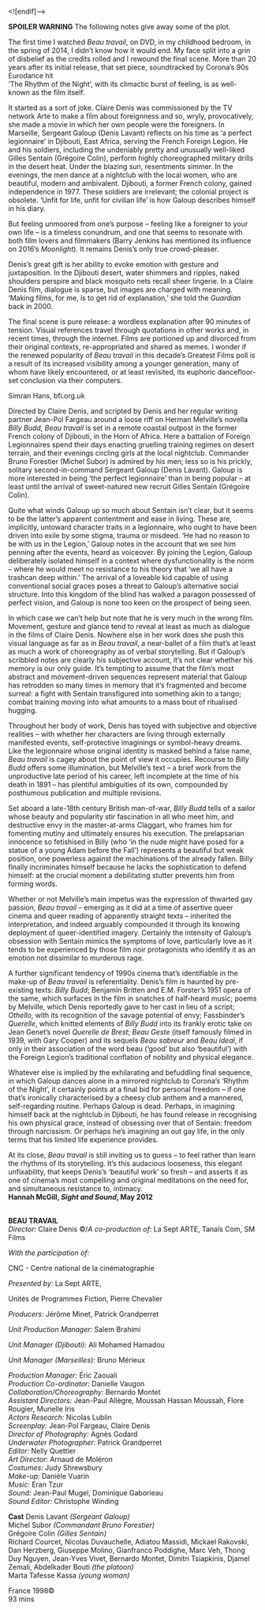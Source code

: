 
<![endif]-->

**SPOILER WARNING** The following notes give away some of the plot.

The first time I watched _Beau travail_, on DVD, in my childhood bedroom, in the spring of 2014, I didn’t know how it would end. My face split into a grin of disbelief as the credits rolled and I rewound the final scene. More than 20 years after its initial release, that set piece, soundtracked by Corona’s 90s Eurodance hit  
‘The Rhythm of the Night’, with its climactic burst of feeling, is as well-known as the film itself.

It started as a sort of joke. Claire Denis was commissioned by the TV network Arte to make a film about foreignness and so, wryly, provocatively, she made a movie in which her own people were the foreigners. In Marseille, Sergeant Galoup (Denis Lavant) reflects on his time as ‘a perfect legionnaire’ in Djibouti, East Africa, serving the French Foreign Legion. He and his soldiers, including the undeniably pretty and unusually well-liked Gilles Sentain (Grégoire Colin), perform highly choreographed military drills in the desert heat. Under the blazing sun, resentments simmer. In the evenings, the men dance at a nightclub with the local women, who are beautiful, modern and ambivalent. Djibouti, a former French colony, gained independence in 1977. These soldiers are irrelevant; the colonial project is obsolete. ‘Unfit for life, unfit for civilian life’ is how Galoup describes himself in his diary.

But feeling unmoored from one’s purpose – feeling like a foreigner to your own life – is a timeless conundrum, and one that seems to resonate with both film lovers and filmmakers (Barry Jenkins has mentioned its influence on 2016’s _Moonlight_). It remains Denis’s only true crowd-pleaser.

Denis’s great gift is her ability to evoke emotion with gesture and juxtaposition. In the Djibouti desert, water shimmers and ripples, naked shoulders perspire and black mosquito nets recall sheer lingerie. In a Claire Denis film, dialogue is sparse, but images are charged with meaning. ‘Making films, for me, is to get rid of explanation,’ she told the _Guardian_ back in 2000.

The final scene is pure release: a wordless explanation after 90 minutes of tension. Visual references travel through quotations in other works and, in recent times, through the internet. Films are portioned up and divorced from their original contexts, re-appropriated and shared as memes. I wonder if the renewed popularity of _Beau travail_ in this decade’s Greatest Films poll is a result of its increased visibility among a younger generation, many of whom have likely encountered, or at least revisited, its euphoric dancefloor-set conclusion via their computers.

Simran Hans, bfi.org.uk

Directed by Claire Denis, and scripted by Denis and her regular writing partner Jean-Pol Fargeau around a loose riff on Herman Melville’s novella _Billy Budd_, _Beau travail_ is set in a remote coastal outpost in the former French colony of Djibouti, in the Horn of Africa. Here a battalion of Foreign Legionnaires spend their days enacting gruelling training regimes on desert terrain, and their evenings circling girls at the local nightclub. Commander Bruno Forestier (Michel Subor) is admired by his men; less so is his prickly, solitary second-in-command Sergeant Galoup (Denis Lavant). Galoup is more interested in being ‘the perfect legionnaire’ than in being popular – at least until the arrival of sweet-natured new recruit Gilles Sentain (Grégoire Colin).

Quite what winds Galoup up so much about Sentain isn’t clear, but it seems to be the latter’s apparent contentment and ease in living. These are, implicitly, untoward character traits in a legionnaire, who ought to have been driven into exile by some stigma, trauma or misdeed. ‘He had no reason to be with us in the Legion,’ Galoup notes in the account that we see him penning after the events, heard as voiceover. By joining the Legion, Galoup deliberately isolated himself in a context where dysfunctionality is the norm – where he would meet no resistance to his theory that ‘we all have a trashcan deep within.’ The arrival of a loveable kid capable of using conventional social graces poses a threat to Galoup’s alternative social structure. Into this kingdom of the blind has walked a paragon possessed of perfect vision, and Galoup is none too keen on the prospect of being seen.

In which case we can’t help but note that he is very much in the wrong film. Movement, gesture and glance tend to reveal at least as much as dialogue in the films of Claire Denis. Nowhere else in her work does she push this visual language as far as in _Beau travail_, a near-ballet of a film that’s at least as much a work of choreography as of verbal storytelling. But if Galoup’s scribbled notes are clearly his subjective account, it’s not clear whether his memory is our only guide. It’s tempting to assume that the film’s most abstract and movement-driven sequences represent material that Galoup has retrodden so many times in memory that it’s fragmented and become surreal: a fight with Sentain transfigured into something akin to a tango; combat training moving into what amounts to a mass bout of ritualised hugging.

Throughout her body of work, Denis has toyed with subjective and objective realities – with whether her characters are living through externally manifested events, self-protective imaginings or symbol-heavy dreams. Like the legionnaire whose original identity is masked behind a false name, _Beau travail_ is cagey about the point of view it occupies. Recourse to _Billy Budd_ offers some illumination, but Melville’s text – a brief work from the unproductive late period of his career, left incomplete at the time of his death in 1891 – has plentiful ambiguities of its own, compounded by posthumous publication and multiple revisions.

Set aboard a late-18th century British man-of-war, _Billy Budd_ tells of a sailor whose beauty and popularity stir fascination in all who meet him, and destructive envy in the master-at-arms Claggart, who frames him for fomenting mutiny and ultimately ensures his execution. The prelapsarian innocence so fetishised in Billy (who ‘in the nude might have posed for a statue of a young Adam before the Fall’) represents a beautiful but weak position, one powerless against the machinations of the already fallen. Billy finally incriminates himself because he lacks the sophistication to defend himself: at the crucial moment a debilitating stutter prevents him from forming words.

Whether or not Melville’s main impetus was the expression of thwarted gay passion, _Beau travail_ – emerging as it did at a time of assertive queer cinema and queer reading of apparently straight texts – inherited the interpretation, and indeed arguably compounded it through its knowing deployment of queer-identified imagery. Certainly the intensity of Galoup’s obsession with Sentain mimics the symptoms of love, particularly love as it tends to be experienced by those film noir protagonists who identify it as an emotion not dissimilar to murderous rage.

A further significant tendency of 1990s cinema that’s identifiable in the make-up of _Beau travail_ is referentiality. Denis’s film is haunted by pre-existing texts: _Billy Budd_; Benjamin Britten and E.M. Forster’s 1951 opera of the same, which surfaces in the film in snatches of half-heard music; poems by Melville, which Denis reportedly gave to her cast in lieu of a script; _Othello_, with its recognition of the savage potential of envy; Fassbinder’s _Querelle_, which knitted elements of _Billy Budd_ into its frankly erotic take on Jean Genet’s novel _Querelle de Brest_; _Beau Geste_ (itself famously filmed in 1939, with Gary Cooper) and its sequels _Beau sabreur_ and _Beau ideal_, if only in their association of the word beau (‘good’ but also ‘beautiful’) with the Foreign Legion’s traditional conflation of nobility and physical elegance.

Whatever else is implied by the exhilarating and befuddling final sequence, in which Galoup dances alone in a mirrored nightclub to Corona’s ‘Rhythm of the Night’, it certainly points at a final bid for personal freedom – if one that’s ironically characterised by a cheesy club anthem and a mannered, self-regarding routine. Perhaps Galoup is dead. Perhaps, in imagining himself back at the nightclub in Djibouti, he has found release in recognising his own physical grace, instead of obsessing over that of Sentain: freedom through narcissism. Or perhaps he’s imagining an out gay life, in the only terms that his limited life experience provides.

At its close, _Beau travail_ is still inviting us to guess – to feel rather than learn the rhythms of its storytelling. It’s this audacious looseness, this elegant unfixability, that keeps Denis’s ‘beautiful work’ so fresh – and asserts it as one of cinema’s most compelling and original meditations on the need for, and simultaneous resistance to, intimacy.  
**Hannah McGill, _Sight and Sound_, May 2012**  
<br>

**BEAU TRAVAIL**  
_Director:_ Claire Denis
©/_A co-production of_: La Sept ARTE, Tanaïs Com, SM Films

_With the participation of:_

CNC - Centre national de la cinématographie

_Presented by:_ La Sept ARTE,

Unités de Programmes Fiction, Pierre Chevalier

_Producers:_ Jérôme Minet, Patrick Grandperret

_Unit Production Manager:_ Salem Brahimi

_Unit Manager (Djibouti):_ Ali Mohamed Hamadou

_Unit Manager (Marseilles):_ Bruno Mérieux

_Production Manager:_ Éric Zaouali  
_Production Co-ordinator:_ Danielle Vaugon  
_Collaboration/Choreography:_ Bernardo Montet  
_Assistant Directors:_ Jean-Paul Allègre, Moussah Hassan Moussah, Flore Rougier, Murielle Iris  
_Actors Research:_ Nicolas Lublin  
_Screenplay:_ Jean-Pol Fargeau, Claire Denis  
_Director of Photography:_ Agnès Godard  
_Underwater Photographer:_ Patrick Grandperret  
_Editor:_ Nelly Quettier  
_Art Director:_ Arnaud de Moléron  
_Costumes:_ Judy Shrewsbury  
_Make-up:_ Danièle Vuarin  
_Music:_ Eran Tzur  
_Sound:_ Jean-Paul Mugel, Dominique Gaborieau  
_Sound Editor:_ Christophe Winding  

**Cast**
Denis Lavant _(Sergeant Galoup)_  
Michel Subor _(Commandant Bruno Forestier)_  
Grégoire Colin _(Gilles Sentain)_  
Richard Courcet, Nicolas Duvauchelle, Adiatou Massidi, Mickael Rakovski, Dan Herzberg, Giuseppe Molino, Gianfranco Poddighe, Marc Veh, Thong Duy Nguyen, Jean-Yves Vivet, Bernardo Montet, Dimitri Tsiapkinis, Djamel Zemali, Abdelkader Bouti _(the platoon)_  
Marta Tafesse Kassa _(young woman)_  

France 1998©  
93 mins  
<!--stackedit_data:
eyJoaXN0b3J5IjpbLTE3MTgzNjA2Niw2NDIzMTYyMzZdfQ==
-->